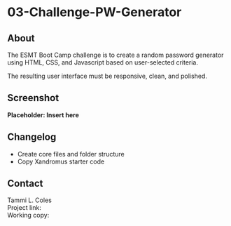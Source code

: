 # 03-Challenge-PW-Generator
## About

The ESMT Boot Camp challenge is to create a random password generator using HTML, CSS, and Javascript based on user-selected criteria.  

The resulting user interface must be responsive, clean, and polished.  

## Screenshot
**Placeholder: Insert here**

## Changelog

* Create core files and folder structure
* Copy Xandromus starter code

## Contact
Tammi L. Coles  
Project link:  
Working copy:  